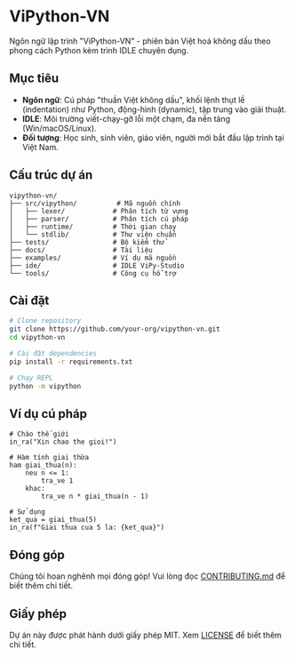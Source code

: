 # ViPython-VN

Ngôn ngữ lập trình "ViPython-VN" - phiên bản Việt hoá không dấu theo phong cách Python kèm trình IDLE chuyên dụng.

## Mục tiêu

- **Ngôn ngữ**: Cú pháp "thuần Việt không dấu", khối lệnh thụt lề (indentation) như Python, động-hình (dynamic), tập trung vào giải thuật.
- **IDLE**: Môi trường viết-chạy-gỡ lỗi một chạm, đa nền tảng (Win/macOS/Linux).
- **Đối tượng**: Học sinh, sinh viên, giáo viên, người mới bắt đầu lập trình tại Việt Nam.

## Cấu trúc dự án

```
vipython-vn/
├── src/vipython/          # Mã nguồn chính
│   ├── lexer/            # Phân tích từ vựng
│   ├── parser/           # Phân tích cú pháp
│   ├── runtime/          # Thời gian chạy
│   └── stdlib/           # Thư viện chuẩn
├── tests/                # Bộ kiểm thử
├── docs/                 # Tài liệu
├── examples/             # Ví dụ mã nguồn
├── ide/                  # IDLE ViPy-Studio
└── tools/                # Công cụ hỗ trợ
```

## Cài đặt

```bash
# Clone repository
git clone https://github.com/your-org/vipython-vn.git
cd vipython-vn

# Cài đặt dependencies
pip install -r requirements.txt

# Chạy REPL
python -m vipython
```

## Ví dụ cú pháp

```vipython
# Chào thế giới
in_ra("Xin chao the gioi!")

# Hàm tính giai thừa
ham giai_thua(n):
    neu n <= 1:
        tra_ve 1
    khac:
        tra_ve n * giai_thua(n - 1)

# Sử dụng
ket_qua = giai_thua(5)
in_ra(f"Giai thua cua 5 la: {ket_qua}")
```

## Đóng góp

Chúng tôi hoan nghênh mọi đóng góp! Vui lòng đọc [CONTRIBUTING.md](CONTRIBUTING.md) để biết thêm chi tiết.

## Giấy phép

Dự án này được phát hành dưới giấy phép MIT. Xem [LICENSE](LICENSE) để biết thêm chi tiết.

